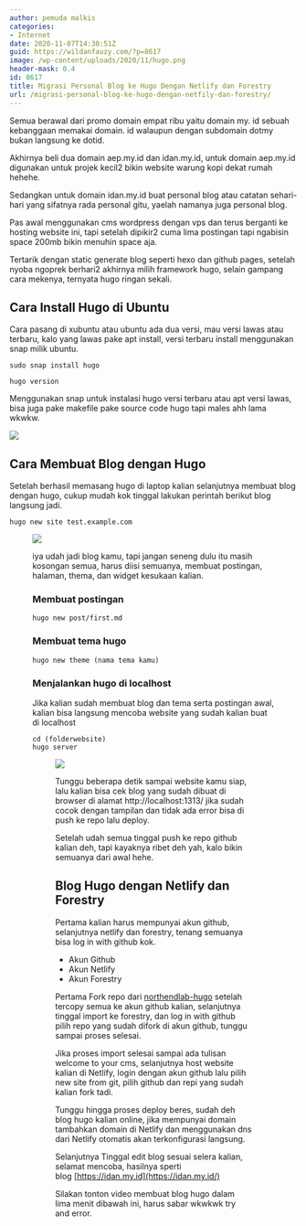 ```yaml
---
author: pemuda malkis
categories:
- Internet
date: 2020-11-07T14:30:51Z
guid: https://wildanfauzy.com/?p=8617
image: /wp-content/uploads/2020/11/hugo.png
header-mask: 0.4
id: 8617
title: Migrasi Personal Blog ke Hugo Dengan Netlify dan Forestry
url: /migrasi-personal-blog-ke-hugo-dengan-netfily-dan-forestry/
---
```


Semua berawal dari promo domain empat ribu yaitu domain my. id sebuah kebanggaan memakai domain. id walaupun dengan subdomain dotmy bukan langsung ke dotid.

Akhirnya beli dua domain aep.my.id dan idan.my.id, untuk domain aep.my.id digunakan untuk projek kecil2 bikin website warung kopi dekat rumah hehehe.

Sedangkan untuk domain idan.my.id buat personal blog atau catatan sehari-hari yang sifatnya rada personal gitu, yaelah namanya juga personal blog.

Pas awal menggunakan cms wordpress dengan vps dan terus berganti ke hosting website ini, tapi setelah dipikir2 cuma lima postingan tapi ngabisin space 200mb bikin menuhin space aja.

Tertarik dengan static generate blog seperti hexo dan github pages, setelah nyoba ngoprek berhari2 akhirnya milih framework hugo, selain gampang cara mekenya, ternyata hugo ringan sekali.

## Cara Install Hugo di Ubuntu

Cara pasang di xubuntu atau ubuntu ada dua versi, mau versi lawas atau terbaru, kalo yang lawas pake apt install, versi terbaru install menggunakan snap milik ubuntu.

<pre class="wp-block-code"><code>sudo snap install hugo</code></pre>

<pre class="wp-block-code"><code>hugo version</code></pre>

Menggunakan snap untuk instalasi hugo versi terbaru atau apt versi lawas, bisa juga pake makefile pake source code hugo tapi males ahh lama wkwkw.

![](https://i2.wp.com/wildanfauzy.com/wp-content/uploads/2020/11/20201105_205718.jpg?resize=768%2C538&#038;ssl=1)

## Cara Membuat Blog dengan Hugo

Setelah berhasil memasang hugo di laptop kalian selanjutnya membuat blog dengan hugo, cukup mudah kok tinggal lakukan perintah berikut blog langsung jadi.

<pre class="wp-block-code"><code>hugo new site test.example.com</code></pre><figure class="wp-block-image size-large">
 
![](https://i2.wp.com/wildanfauzy.com/wp-content/uploads/2020/11/20201105_210328.jpg?resize=768%2C813&#038;ssl=1)

iya udah jadi blog kamu, tapi jangan seneng dulu itu masih kosongan semua, harus diisi semuanya, membuat postingan, halaman, thema, dan widget kesukaan kalian.

### Membuat postingan

<pre class="wp-block-code"><code>hugo new post/first.md</code></pre>

### Membuat tema hugo

<pre class="wp-block-code"><code>hugo new theme (nama tema kamu)</code></pre>

### Menjalankan hugo di localhost

Jika kalian sudah membuat blog dan tema serta postingan awal, kalian bisa langsung mencoba website yang sudah kalian buat di localhost

<pre class="wp-block-code"><code>cd (folderwebsite)
hugo server</code></pre><figure class="wp-block-image size-large">

![](https://i2.wp.com/wildanfauzy.com/wp-content/uploads/2020/11/hugo-server.png?resize=768%2C432&#038;ssl=1)

Tunggu beberapa detik sampai website kamu siap, lalu kalian bisa cek blog yang sudah dibuat di browser di alamat http://localhost:1313/ jika sudah cocok dengan tampilan dan tidak ada error bisa di push ke repo lalu deploy.

Setelah udah semua tinggal push ke repo github kalian deh, tapi kayaknya ribet deh yah, kalo bikin semuanya dari awal hehe.

## Blog Hugo dengan Netlify dan Forestry

Pertama kalian harus mempunyai akun github, selanjutnya netlify dan forestry, tenang semuanya bisa log in with github kok.

  * Akun Github
  * Akun Netlify 
  * Akun Forestry

Pertama Fork repo dari <a rel="noreferrer noopener" href="https://github.com/themefisher/northendlab-hugo" target="_blank">northendlab-hugo</a> setelah tercopy semua ke akun github kalian, selanjutnya tinggal import ke forestry, dan log in with github pilih repo yang sudah difork di akun github, tunggu sampai proses selesai.

Jika proses import selesai sampai ada tulisan welcome to your cms, selanjutnya host website kalian di Netlify, login dengan akun github lalu pilih new site from git, pilih github dan repi yang sudah kalian fork tadi.

Tunggu hingga proses deploy beres, sudah deh blog hugo kalian online, jika mempunyai domain tambahkan domain di Netlify dan menggunakan dns dari Netlify otomatis akan terkonfigurasi langsung.

Selanjutnya Tinggal edit blog sesuai selera kalian, selamat mencoba, hasilnya sperti blog&nbsp;[https://idan.my.id](https://idan.my.id/)

Silakan tonton video membuat blog hugo dalam lima menit dibawah ini, harus sabar wkwkwk try and error. <figure class="wp-block-embed-youtube wp-block-embed is-type-video is-provider-youtube wp-embed-aspect-16-9 wp-has-aspect-ratio">

<div class="wp-block-embed__wrapper">
</div></figure>